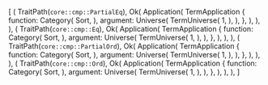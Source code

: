 [
    (
        TraitPath(`core::cmp::PartialEq`),
        Ok(
            Application(
                TermApplication {
                    function: Category(
                        Sort,
                    ),
                    argument: Universe(
                        TermUniverse(
                            1,
                        ),
                    ),
                },
            ),
        ),
    ),
    (
        TraitPath(`core::cmp::Eq`),
        Ok(
            Application(
                TermApplication {
                    function: Category(
                        Sort,
                    ),
                    argument: Universe(
                        TermUniverse(
                            1,
                        ),
                    ),
                },
            ),
        ),
    ),
    (
        TraitPath(`core::cmp::PartialOrd`),
        Ok(
            Application(
                TermApplication {
                    function: Category(
                        Sort,
                    ),
                    argument: Universe(
                        TermUniverse(
                            1,
                        ),
                    ),
                },
            ),
        ),
    ),
    (
        TraitPath(`core::cmp::Ord`),
        Ok(
            Application(
                TermApplication {
                    function: Category(
                        Sort,
                    ),
                    argument: Universe(
                        TermUniverse(
                            1,
                        ),
                    ),
                },
            ),
        ),
    ),
]